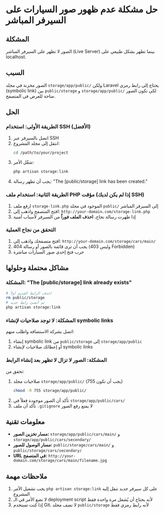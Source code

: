 # حل مشكلة عدم ظهور صور السيارات على السيرفر المباشر

## المشكلة
الصور لا تظهر على السيرفر المباشر (Live Server) بينما تظهر بشكل طبيعي على localhost.

## السبب
الصور مخزنة في مجلد `storage/app/public/` ولكن Laravel يحتاج إلى رابط رمزي (symbolic link) بين `public/storage` و `storage/app/public/` لكي تكون الصور متاحة للعرض في المتصفح.

## الحل

### الطريقة الأولى: استخدام SSH (الأفضل)

1. اتصل بالسيرفر عبر SSH
2. انتقل إلى مجلد المشروع:
   ```bash
   cd /path/to/your/project
   ```
3. شغّل الأمر:
   ```bash
   php artisan storage:link
   ```
4. يجب أن تظهر رسالة: "The [public/storage] link has been created."

### الطريقة الثانية: استخدام ملف PHP مؤقت (إذا لم يكن لديك SSH)

1. ارفع ملف `storage-link.php` الموجود في مجلد `public/` إلى السيرفر المباشر
2. افتح المتصفح واذهب إلى: `http://your-domain.com/storage-link.php`
3. إذا ظهرت رسالة نجاح، **احذف الملف فوراً** من السيرفر لأسباب أمنية

### التحقق من نجاح العملية

1. افتح متصفحك واذهب إلى: `http://your-domain.com/storage/cars/main/`
2. يجب أن ترى قائمة بالصور أو رسالة 404 (وليس 403 Forbidden)
3. جرب فتح إحدى صور السيارات مباشرة

## مشاكل محتملة وحلولها

### المشكلة: "The [public/storage] link already exists"
```bash
# احذف الرابط القديم أولاً
rm public/storage
# ثم أنشئ رابط جديد
php artisan storage:link
```

### المشكلة: لا توجد صلاحيات لإنشاء symbolic links
اتصل بشركة الاستضافة واطلب منهم:
1. إنشاء symbolic link من `public/storage` إلى `storage/app/public`
2. أو إعطائك صلاحيات لإنشاء symbolic links

### المشكلة: الصور لا تزال لا تظهر بعد إنشاء الرابط
تحقق من:
1. صلاحيات مجلد `storage/app/public/` (يجب أن تكون 755)
   ```bash
   chmod -R 755 storage/app/public/
   ```
2. تأكد أن الصور موجودة فعلاً في `storage/app/public/cars/`
3. تأكد أن ملف `.gitignore` لا يمنع رفع الصور

## معلومات تقنية

- **مسار تخزين الصور:** `storage/app/public/cars/main/` و `storage/app/public/cars/secondary/`
- **مسار الوصول للصور:** `public/storage/cars/main/` و `public/storage/cars/secondary/`
- **URL في المتصفح:** `http://your-domain.com/storage/cars/main/filename.jpg`

## ملاحظات مهمة

1. يجب تشغيل الأمر `php artisan storage:link` على كل سيرفر جديد تنقل إليه المشروع
2. لا تضع الأمر في الـ deployment script لأنه يحتاج أن يُشغل مرة واحدة فقط
3. إذا كنت تستخدم Git، لا تضف مجلد `public/storage` لأنه رابط رمزي فقط

